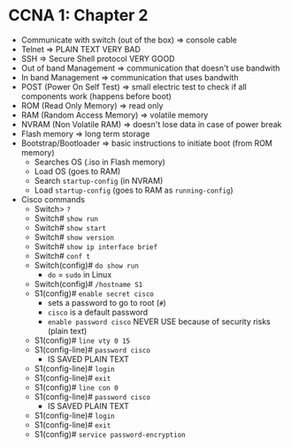 # CCNA 1: Chapter 2

* Communicate with switch (out of the box) => console cable
* Telnet => PLAIN TEXT VERY BAD
* SSH => Secure Shell protocol VERY GOOD
* Out of band Management => communication that doesn't use bandwith
* In band Management => communication that uses bandwith
* POST (Power On Self Test) => small electric test to check if all components work (happens before boot)
* ROM (Read Only Memory) => read only
* RAM (Random Access Memory) => volatile memory
* NVRAM (Non Volatile RAM) => doesn't lose data in case of power break
* Flash memory => long term storage
* Bootstrap/Bootloader => basic instructions to initiate boot (from ROM memory)
    * Searches OS (.iso in Flash memory)
    * Load OS (goes to RAM)
    * Search `startup-config` (in NVRAM)
    * Load `startup-config` (goes to RAM as `running-config`)
* Cisco commands
    * Switch> `?`
    * Switch# `show run`
    * Switch# `show start`
    * Switch# `show version`
    * Switch# `show ip interface brief`
    * Switch# `conf t`
    * Switch(config)# `do show run`
        * `do` = `sudo` in Linux
    * Switch(config)# `/hostname S1`
    * S1(config)# `enable secret cisco`
        * sets a password to go to root (`#`)
        * `cisco` is a default password
        * `enable password cisco` NEVER USE because of security risks (plain text)
    * S1(config)# `line vty 0 15`
    * S1(config-line)# `password cisco`
        * IS SAVED PLAIN TEXT
    * S1(config-line)# `login`
    * S1(config-line)# `exit`
    * S1(config)# `line con 0`
    * S1(config-line)# `password cisco`
        * IS SAVED PLAIN TEXT
    * S1(config-line)# `login`
    * S1(config-line)# `exit`
    * S1(config)# `service password-encryption`